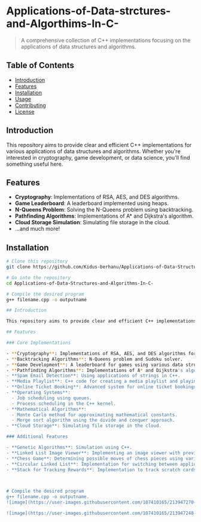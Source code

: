# Applications-of-Data-strctures-and-Algorthims-In-C-




> A comprehensive collection of C++ implementations focusing on the applications of data structures and algorithms.

## Table of Contents

- [Introduction](#introduction)
- [Features](#features)
- [Installation](#installation)
- [Usage](#usage)
- [Contributing](#contributing)
- [License](#license)

## Introduction

This repository aims to provide clear and efficient C++ implementations for various applications of data structures and algorithms. Whether you're interested in cryptography, game development, or data science, you'll find something useful here.

## Features

- **Cryptography**: Implementations of RSA, AES, and DES algorithms.
- **Game Leaderboard**: A leaderboard implemented using heaps.
- **N-Queens Problem**: Solving the N-Queens problem using backtracking.
- **Pathfinding Algorithms**: Implementations of A* and Dijkstra's algorithm.
- **Cloud Storage Simulation**: Simulating file storage in the cloud.
- ...and much more!

## Installation

```bash
# Clone this repository
git clone https://github.com/Kidus-berhanu/Applications-of-Data-Structures-and-Algorithms-In-C-.git

# Go into the repository
cd Applications-of-Data-Structures-and-Algorithms-In-C-

# Compile the desired program
g++ filename.cpp -o outputname

## Introduction

This repository aims to provide clear and efficient C++ implementations for various real-world applications of data structures and algorithms. Whether you're interested in cryptography, game development, or data science, you'll find something useful here.

## Features

### Core Implementations

- **Cryptography**: Implementations of RSA, AES, and DES algorithms for secure communication and data encryption.
- **Backtracking Algorithms**: N-Queens problem and Sudoku solver.
- **Game Development**: A leaderboard for games using various data structures and algorithms.
- **Pathfinding Algorithms**: Implementations of A* and Dijkstra's algorithms.
- **Spam Email Detection**: Using applications of strings in C++.
- **Media Playlist**: C++ code for creating a media playlist and playing previous and next songs.
- **Online Ticket Booking**: Advanced system for online ticket bookings.
- **Operating Systems**: 
  - Job scheduling using queues.
  - Process scheduling in the C++ kernel.
- **Mathematical Algorithms**:
  - Monte Carlo method for approximating mathematical constants.
  - Merge sort algorithm using the divide and conquer approach.
- **Cloud Storage**: Simulating file storage in the cloud.

### Additional Features

- **Genetic Algorithms**: Simulation using C++.
- **Linked List Image Viewer**: Implementing an image viewer with previous and next buttons.
- **Chess Game**: Determining possible moves of chess pieces using various data structures and algorithms.
- **Circular Linked List**: Implementation for switching between applications in an operating system.
- **Stack for Tracking Rewards**: Implementation to track scratch cards earned after Google Pay transactions.
  


# Compile the desired program
g++ filename.cpp -o outputname.
![image](https://user-images.githubusercontent.com/107410165/213947270-c0590608-705b-4950-b5e7-a0d4ceadb12a.png)

![image](https://user-images.githubusercontent.com/107410165/213947248-f8a85c99-e2e1-4a30-a2b6-8596a3342385.png)
